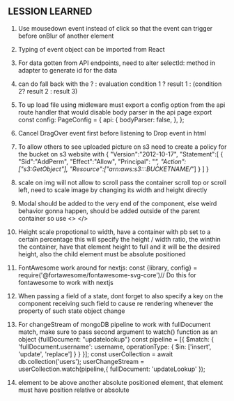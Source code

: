 ## LESSION LEARNED


1. Use mousedown event instead of click so that the event can trigger before onBlur of another element
2. Typing of event object can be imported from React
3. For data gotten from API endpoints, need to alter selectId: method in adapter to generate id for the data
4. can do fall back with the ? : evaluation condition 1 ? result 1 : (condition 2? result 2 : result 3)
5. To up load file using midleware must export a config option from the api route handler that would disable body parser in the api page
export const config: PageConfig = {
    api: {
        bodyParser: false,
    },
};

6. Cancel DragOver event first before listening to Drop event in html

7. To allow others to see uploaded picture on s3 need to create a policy for the bucket on s3 website with
{
  "Version":"2012-10-17",
  "Statement":[
    {
      "Sid":"AddPerm",
      "Effect":"Allow",
      "Principal": "*",
      "Action":["s3:GetObject"],
      "Resource":["arn:aws:s3:::BUCKETNAME/*"]
    }
  ]
}
8. scale on img will not allow to scroll pass the container scroll top or scroll left, need to scale image by changing its width and height directly
9. Modal should be added to the very end of the component, else weird behavior gonna happen, should be added outside of the parent container so use <> </>
10. Height scale propotional to width, have a container with pb set to a certain percentage this will specify the height /  width ratio, the winthin the container, have that element height to full and it will be the desired height, also the child element must be absolute positioned
11. FontAwesome work around for nextjs:
const {library, config} = require('@fortawesome/fontawesome-svg-core')// Do this for fontawesome to work with nextjs
12. When passing a field of a state, dont forget to also specify a key on the component receiving such field to cause re rendering whenever the property of such state object change
13. For changeStream of mongoDB pipeline to work with fullDocument match, make sure to pass second argument to watch() function as an object {fullDocument: "updatelookup"}
const pipeline = [{
          $match: {
            'fullDocument.username': username,
            operationType: {
              $in: ['insert', 'update', 'replace']
            }
          }
      }];
        const userCollection = await db.collection('users');
        userChangeStream = userCollection.watch(pipeline,{ fullDocument: 'updateLookup' });
14. element to be above another absolute positioned element, that element must have position relative or absolute
